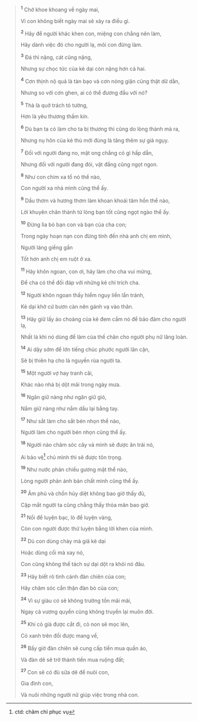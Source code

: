 > <sup><b>1</b></sup> Chớ khoe khoang về ngày mai,
>
> Vì con không biết ngày mai sẽ xảy ra điều gì.
>
> <sup><b>2</b></sup> Hãy để người khác khen con, miệng con chẳng nên làm,
>
> Hãy dành việc đó cho người lạ, môi con đừng làm.
>
> <sup><b>3</b></sup> Đá thì nặng, cát cũng nặng,
>
> Nhưng sự chọc tức của kẻ dại còn nặng hơn cả hai.
>
> <sup><b>4</b></sup> Cơn thịnh nộ quả là tàn bạo và cơn nóng giận cũng thật dữ dằn,
>
> Nhưng so với cơn ghen, ai có thể đương đầu với nó?
>
> <sup><b>5</b></sup> Thà là quở trách tỏ tường,
>
> Hơn là yêu thương thầm kín.
>
> <sup><b>6</b></sup> Dù bạn ta có làm cho ta bị thương thì cũng do lòng thành mà ra,
>
> Nhưng nụ hôn của kẻ thù mới đúng là tăng thêm sự giả ngụy.
>
> <sup><b>7</b></sup> Đối với người đang no, mật ong chẳng có gì hấp dẫn,
>
> Nhưng đối với người đang đói, vật đắng cũng ngọt ngon.
>
> <sup><b>8</b></sup> Như con chim xa tổ nó thể nào,
>
> Con người xa nhà mình cũng thể ấy.
>
> <sup><b>9</b></sup> Dầu thơm và hương thơm làm khoan khoái tâm hồn thể nào,
>
> Lời khuyên chân thành từ lòng bạn tốt cũng ngọt ngào thể ấy.
>
> <sup><b>10</b></sup> Đừng lìa bỏ bạn con và bạn của cha con;
>
> Trong ngày hoạn nạn con đừng tính đến nhà anh chị em mình,
>
> Người láng giềng gần
>
> Tốt hơn anh chị em ruột ở xa.
>
> <sup><b>11</b></sup> Hãy khôn ngoan, con ơi, hãy làm cho cha vui mừng,
>
> Để cha có thể đối đáp với những kẻ chỉ trích cha.
>
> <sup><b>12</b></sup> Người khôn ngoan thấy hiểm nguy liền lẩn tránh,
>
> Kẻ dại khờ cứ bươn càn nên gánh vạ vào thân.
>
> <sup><b>13</b></sup> Hãy giữ lấy áo choàng của kẻ đem cầm nó để bảo đảm cho người lạ,
>
> Nhất là khi nó dùng để làm của thế chân cho người phụ nữ lăng loàn.
>
> <sup><b>14</b></sup> Ai dậy sớm để lớn tiếng chúc phước người lân cận,
>
> Sẽ bị thiên hạ cho là nguyền rủa người ta.
>
> <sup><b>15</b></sup> Một người vợ hay tranh cãi,
>
> Khác nào nhà bị dột mãi trong ngày mưa.
>
> <sup><b>16</b></sup> Ngăn giữ nàng như ngăn giữ gió,
>
> Nắm giữ nàng như nắm dầu lại bằng tay.
>
> <sup><b>17</b></sup> Như sắt làm cho sắt bén nhọn thể nào,
>
> Người làm cho người bén nhọn cũng thể ấy.
>
> <sup><b>18</b></sup> Người nào chăm sóc cây vả mình sẽ được ăn trái nó,
>
> Ai bảo vệ[^1-165ab4be-aa48-4bce-8877-1856cf1d1603] chủ mình thì sẽ được tôn trọng.
>
> <sup><b>19</b></sup> Như nước phản chiếu gương mặt thể nào,
>
> Lòng người phản ánh bản chất mình cũng thể ấy.
>
> <sup><b>20</b></sup> Âm phủ và chốn hủy diệt không bao giờ thấy đủ,
>
> Cặp mắt người ta cũng chẳng thấy thỏa mãn bao giờ.
>
> <sup><b>21</b></sup> Nồi để luyện bạc, lò để luyện vàng,
>
> Còn con người được thử luyện bằng lời khen của mình.
>
> <sup><b>22</b></sup> Dù con dùng chày mà giã kẻ dại
>
> Hoặc dùng cối mà xay nó,
>
> Con cũng không thể tách sự dại dột ra khỏi nó đâu.
>
> <sup><b>23</b></sup> Hãy biết rõ tình cảnh đàn chiên của con;
>
> Hãy chăm sóc cẩn thận đàn bò của con;
>
> <sup><b>24</b></sup> Vì sự giàu có sẽ không trường tồn mãi mãi,
>
> Ngay cả vương quyền cũng không truyền lại muôn đời.
>
> <sup><b>25</b></sup> Khi cỏ già được cắt đi, cỏ non sẽ mọc lên,
>
> Cỏ xanh trên đồi được mang về,
>
> <sup><b>26</b></sup> Bấy giờ đàn chiên sẽ cung cấp tiền mua quần áo,
>
> Và đàn dê sẽ trở thành tiền mua ruộng đất;
>
> <sup><b>27</b></sup> Con sẽ có đủ sữa dê để nuôi con,
>
> Gia đình con,
>
> Và nuôi những người nữ giúp việc trong nhà con.

[^1-165ab4be-aa48-4bce-8877-1856cf1d1603]: ctd: chăm chỉ phục vụ